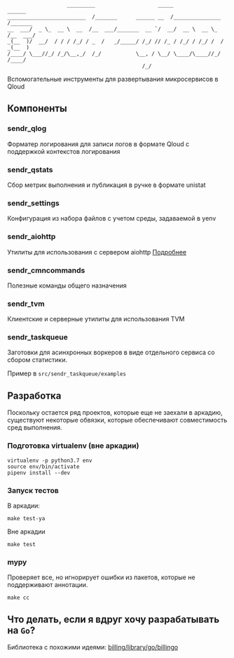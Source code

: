 ```
                   _________                    _____            ______
_________________________  /_______      ______ __  /_______________  /_______
__  ___/  _ \_  __ \  __  /__  ___/_______  __ `/  __/  __ \  __ \_  /__  ___/
_(__  )/  __/  / / / /_/ / _  /   _/_____/ /_/ // /_ / /_/ / /_/ /  / _(__  )
/____/ \___//_/ /_/\__,_/  /_/           \__, / \__/ \____/\____//_/  /____/
                                           /_/
```

Вспомогательные инструменты для развертывания микросервисов
в Qloud

## Компоненты

### sendr_qlog

Форматер логирования для записи логов в формате Qloud с
поддержкой контекстов логирования

### sendr_qstats

Сбор метрик выполнения и публикация в ручке в формате unistat

### sendr_settings

Конфигурация из набора файлов с учетом среды, задаваемой в yenv

### sendr_aiohttp

Утилиты для использования с сервером aiohttp
[Подробнее](src/sendr_aiohttp/README.md)

### sendr_cmncommands

Полезные команды общего назначения

### sendr_tvm

Клиентские и серверные утилиты для использования TVM

### sendr_taskqueue

Заготовки для асинхронных воркеров в виде отдельного сервиса со сбором статистики.

Пример в `src/sendr_taskqueue/examples`


## Разработка
Поскольку остается ряд проектов, которые еще не заехали в аркадию, существуют некоторые обвязки, которые обеспечивают совместимость сред выполнения.

### Подготовка virtualenv (вне аркадии)
```
virtualenv -p python3.7 env
source env/bin/activate
pipenv install --dev
```

### Запуск тестов

В аркадии:
```
make test-ya
```

Вне аркадии
```
make test
```

### mypy
Проверяет все, но игнорирует ошибки из пакетов, которые не поддерживают аннотации.
```
make cc
```

## Что делать, если я вдруг хочу разрабатывать на `Go`?
Библиотека с похожими идеями: [billing/library/go/billingo](https://a.yandex-team.ru/arc/trunk/arcadia/billing/library/go/billingo)
